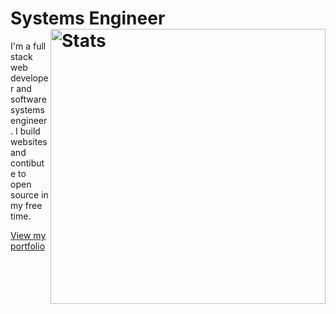 # Systems Engineer <img src="https://github-readme-stats.vercel.app/api?username=djatwood&show_icons=true&hide_border=true&theme=nightowl" alt="Stats" width="440" align="right">

I'm a full stack web developer and software systems engineer. I build websites and contibute to open source in my free time.

[View my portfolio](//atwood.io)

